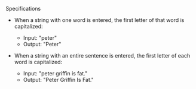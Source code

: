 Specifications

* When a string with one word is entered, the first letter of that word is capitalized:
  * Input: "peter"
  * Output: "Peter"

* When a string with an entire sentence is entered, the first letter of each word is capitalized:
  * Input: "peter griffin is fat."
  * Output: "Peter Griffin Is Fat."
